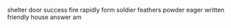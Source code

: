 shelter door success fire rapidly form soldier feathers powder eager written friendly house answer am